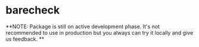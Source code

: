 # barecheck

**NOTE: Package is still on active development phase. It's not recommended to use in production but you always can try it locally and give us feedback. **
